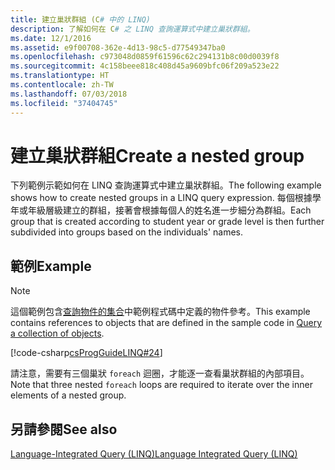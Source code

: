 ```yaml
---
title: 建立巢狀群組 (C# 中的 LINQ)
description: 了解如何在 C# 之 LINQ 查詢運算式中建立巢狀群組。
ms.date: 12/1/2016
ms.assetid: e9f00708-362e-4d13-98c5-d77549347ba0
ms.openlocfilehash: c973048d0859f61596c62c294131b8c00d0039f8
ms.sourcegitcommit: 4c158beee818c408d45a9609bfc06f209a523e22
ms.translationtype: HT
ms.contentlocale: zh-TW
ms.lasthandoff: 07/03/2018
ms.locfileid: "37404745"
---
```

# <a name="create-a-nested-group"></a><span data-ttu-id="d4a97-103">建立巢狀群組</span><span class="sxs-lookup"><span data-stu-id="d4a97-103">Create a nested group</span></span>

<span data-ttu-id="d4a97-104">下列範例示範如何在 LINQ 查詢運算式中建立巢狀群組。</span><span class="sxs-lookup"><span data-stu-id="d4a97-104">The following example shows how to create nested groups in a LINQ query expression.</span></span> <span data-ttu-id="d4a97-105">每個根據學年或年級層級建立的群組，接著會根據每個人的姓名進一步細分為群組。</span><span class="sxs-lookup"><span data-stu-id="d4a97-105">Each group that is created according to student year or grade level is then further subdivided into groups based on the individuals' names.</span></span>

## <a name="example"></a><span data-ttu-id="d4a97-106">範例</span><span class="sxs-lookup"><span data-stu-id="d4a97-106">Example</span></span>

> [!NOTE]
> <span data-ttu-id="d4a97-107">這個範例包含[查詢物件的集合](query-a-collection-of-objects.md)中範例程式碼中定義的物件參考。</span><span class="sxs-lookup"><span data-stu-id="d4a97-107">This example contains references to objects that are defined in the sample code in [Query a collection of objects](query-a-collection-of-objects.md).</span></span>

[!code-csharp[csProgGuideLINQ#24](~/samples/snippets/csharp/concepts/linq/how-to-create-a-nested-group_1.cs)]

<span data-ttu-id="d4a97-108">請注意，需要有三個巢狀 `foreach` 迴圈，才能逐一查看巢狀群組的內部項目。</span><span class="sxs-lookup"><span data-stu-id="d4a97-108">Note that three nested `foreach` loops are required to iterate over the inner elements of a nested group.</span></span>

## <a name="see-also"></a><span data-ttu-id="d4a97-109">另請參閱</span><span class="sxs-lookup"><span data-stu-id="d4a97-109">See also</span></span>

[<span data-ttu-id="d4a97-110">Language-Integrated Query (LINQ)</span><span class="sxs-lookup"><span data-stu-id="d4a97-110">Language Integrated Query (LINQ)</span></span>](index.md)
